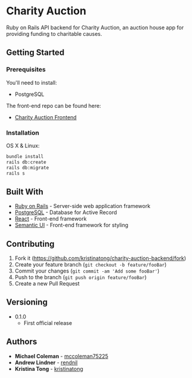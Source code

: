 # Charity Auction
Ruby on Rails API backend for Charity Auction, an auction house app for providing funding to charitable causes.

## Getting Started

### Prerequisites

You'll need to install:

* PostgreSQL

The front-end repo can be found here:

* [Charity Auction Frontend](https://github.com/kristinatong/charity-auction-frontend)

### Installation

OS X & Linux:

```sh
bundle install
rails db:create
rails db:migrate
rails s
```

## Built With

* [Ruby on Rails](https://rubyonrails.org/) - Server-side web application framework
* [PostgreSQL](https://www.postgresql.org/) - Database for Active Record
* [React](https://reactjs.org/) - Front-end framework
* [Semantic UI](https://react.semantic-ui.com/) - Front-end framework for styling

## Contributing

1. Fork it (<https://github.com/kristinatong/charity-auction-backend/fork>)
2. Create your feature branch (`git checkout -b feature/fooBar`)
3. Commit your changes (`git commit -am 'Add some fooBar'`)
4. Push to the branch (`git push origin feature/fooBar`)
5. Create a new Pull Request

## Versioning

* 0.1.0
    * First official release

## Authors

* **Michael Coleman** - [mccoleman75225](https://github.com/mccoleman75225)
* **Andrew Lindner** - [rendnil](https://github.com/rendnil)
* **Kristina Tong** - [kristinatong](https://github.com/kristinatong)
